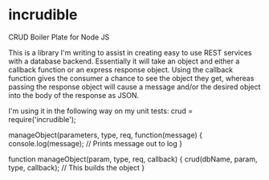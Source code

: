incrudible
==========

CRUD Boiler Plate for Node JS

This is a library I'm writing to assist in creating easy to use REST services with a 
database backend. Essentially it will take an object and either a callback function
or an express response object. Using the callback function gives the consumer a 
chance to see the object they get, whereas passing the response object will cause
a message and/or the desired object into the body of the response as JSON.

I'm using it in the following way on my unit tests:
crud = require('incrudible');

manageObject(parameters, type, req, function(message) {
  console.log(message); // Prints message out to log
}

function manageObject(param, type, req, callback) {
    crud(dbName, param, type, callback); // This builds the object
}
